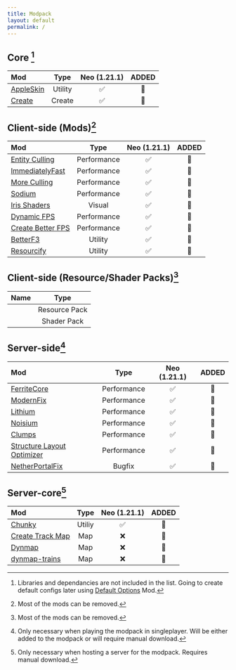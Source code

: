 ```yaml
---
title: Modpack
layout: default
permalink: /
---
```

## Core [^1]

| Mod                                             |  Type   | Neo (1.21.1) | ADDED |
| :---------------------------------------------- | :-----: | :----------: | :---: |
| [AppleSkin](https://modrinth.com/mod/appleskin) | Utility |      ✅       |  💬   |
| [Create](https://modrinth.com/mod/create)       | Create  |      ✅       |  💬   |

## Client-side (Mods)[^2]

| Mod                                                           |    Type     | Neo (1.21.1) | ADDED |
| :------------------------------------------------------------ | :---------: | :----------: | :---: |
| [Entity Culling](https://modrinth.com/mod/entityculling)      | Performance |      ✅       |  💬   |
| [ImmediatelyFast](https://modrinth.com/mod/immediatelyfast)   | Performance |      ✅       |  💬   |
| [More Culling](https://modrinth.com/mod/moreculling)          | Performance |      ✅       |  💬   |
| [Sodium](https://modrinth.com/mod/sodium)                     | Performance |      ✅       |  💬   |
| [Iris Shaders](https://modrinth.com/mod/iris)                 |   Visual    |      ✅       |  💬   |
| [Dynamic FPS](https://modrinth.com/mod/dynamic-fps)           | Performance |      ✅       |  💬   |
| [Create Better FPS](https://modrinth.com/mod/createbetterfps) | Performance |      ✅       |  💬   |
| [BetterF3](https://modrinth.com/mod/betterf3)                 |   Utility   |      ✅       |  💬   |
| [Resourcify](https://modrinth.com/mod/resourcify)             |   Utility   |      ✅       |  💬   |

## Client-side (Resource/Shader Packs)[^2]

| Name |     Type      |
| :--- | :-----------: |
|      | Resource Pack |
|      |  Shader Pack  |

## Server-side[^3]

| Mod                                                                               |    Type     | Neo (1.21.1) | ADDED |
| :-------------------------------------------------------------------------------- | :---------: | :----------: | :---: |
| [FerriteCore](https://modrinth.com/mod/ferrite-core)                              | Performance |      ✅       |  💬   |
| [ModernFix](https://modrinth.com/mod/modernfix)                                   | Performance |      ✅       |  💬   |
| [Lithium](https://modrinth.com/mod/lithium)                                       | Performance |      ✅       |  💬   |
| [Noisium](https://modrinth.com/mod/noisium)                                       | Performance |      ✅       |  💬   |
| [Clumps](https://modrinth.com/mod/clumps)                                         | Performance |      ✅       |  💬   |
| [Structure Layout Optimizer](https://modrinth.com/mod/structure-layout-optimizer) | Performance |      ✅       |  💬   |
| [NetherPortalFix](https://modrinth.com/mod/netherportalfix)                       |   Bugfix    |      ✅       |  💬   |

## Server-core[^4]

| Mod                                                           |  Type  | Neo (1.21.1) | ADDED |
| :------------------------------------------------------------ | :----: | :----------: | :---: |
| [Chunky](https://modrinth.com/mod/chunky)                     | Utiliy |      ✅       |  💬   |
| [Create Track Map](https://modrinth.com/mod/create-track-map) |  Map   |      ❌       |  💬   |
| [Dynmap](https://modrinth.com/plugin/dynmap)                  |  Map   |      ❌       |  💬   |
| [dynmap-trains](https://github.com/Zhincore/dynmap-trains)    |  Map   |      ❌       |  💬   |

[^1]: Libraries and dependancies are not included in the list. Going to create default configs later using [Default Options](https://modrinth.com/mod/default-options) Mod.
[^2]: Most of the mods can be removed.
[^3]: Only necessary when playing the modpack in singleplayer. Will be either added to the modpack or will require manual download.
[^4]: Only necessary when hosting a server for the modpack. Requires manual download.

